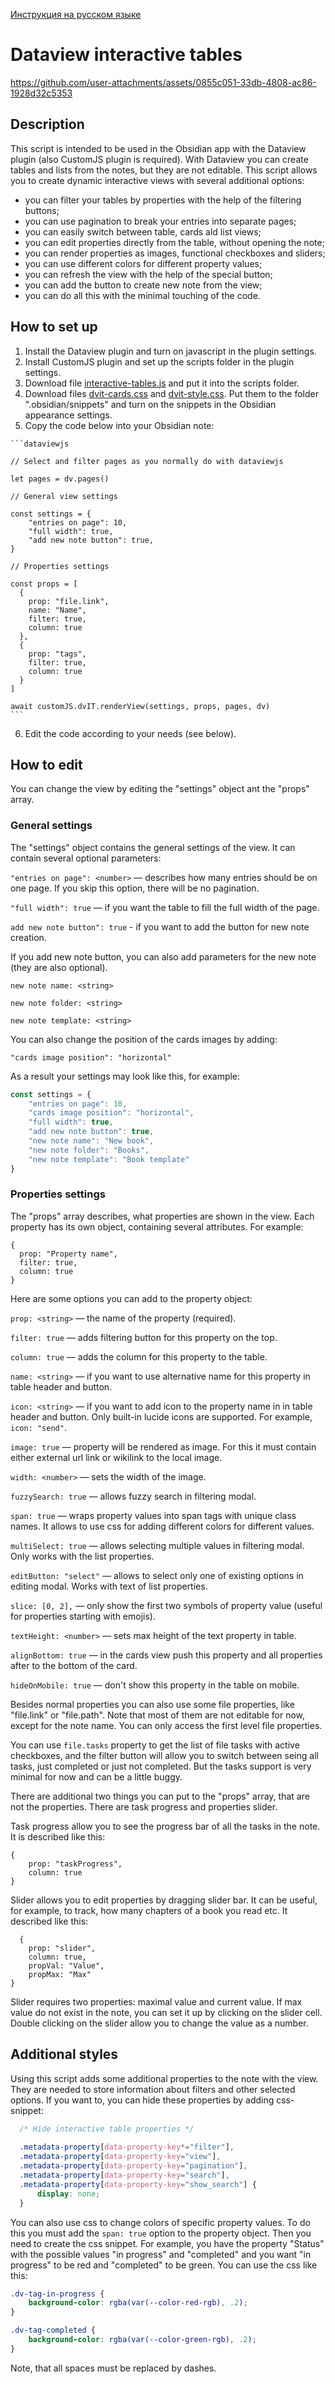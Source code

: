 [Инструкция на русском языке](https://github.com/anareaty/obsidian-snippets/blob/main/Dataview-interactive-tables/dvit-info-ru.md)

# Dataview interactive tables

https://github.com/user-attachments/assets/0855c051-33db-4808-ac86-1928d32c5353

## Description

This script is intended to be used in the Obsidian app with the Dataview plugin (also CustomJS plugin is required). With Dataview you can create tables and lists from the notes, but they are not editable. This script allows you to create dynamic interactive views with several additional options:
- you can filter your tables by properties with the help of the filtering buttons;
- you can use pagination to break your entries into separate pages;
- you can easily switch between table, cards ald list views;
- you can edit properties directly from the table, without opening the note;
- you can render properties as images, functional checkboxes and sliders;
- you can use different colors for different property values;
- you can refresh the view with the help of the special button;
- you can add the button to create new note from the view;
- you can do all this with the minimal touching of the code.

## How to set up

1. Install the Dataview plugin and turn on javascript in the plugin settings.
2. Install CustomJS plugin and set up the scripts folder in the plugin settings.
3. Download file [interactive-tables.js](https://github.com/anareaty/obsidian-snippets/blob/main/Dataview-interactive-tables/interactive-tables.js) and put it into the scripts folder.
4. Download files [dvit-cards.css](https://github.com/anareaty/obsidian-snippets/blob/main/Dataview-interactive-tables/dvit-cards.css) and [dvit-style.css](https://github.com/anareaty/obsidian-snippets/blob/main/Dataview-interactive-tables/dvit-style.css). Put them to the folder ".obsidian/snippets" and turn on the snippets in the Obsidian appearance settings.
5. Copy the code below into your Obsidian note:

````
```dataviewjs

// Select and filter pages as you normally do with dataviewjs

let pages = dv.pages()

// General view settings

const settings = {
    "entries on page": 10,
    "full width": true,
    "add new note button": true,
}

// Properties settings

const props = [
  {
    prop: "file.link", 
    name: "Name",
    filter: true,
    column: true
  },
  {
    prop: "tags",
    filter: true,
    column: true
  }
] 

await customJS.dvIT.renderView(settings, props, pages, dv)
```
````

6. Edit the code according to your needs (see below).

## How to edit

You can change the view by editing the "settings" object ant the "props" array.

### General settings

The "settings" object contains the general settings of the view. It can contain several optional parameters:

`"entries on page": <number>` — describes how many entries should be on one page. If you skip this option, there will be no pagination.

`"full width": true` — if you want the table to fill the full width of the page.

`add new note button": true` - if you want to add the button for new note creation. 

If you add new note button, you can also add parameters for the new note (they are also optional).

`new note name: <string>`

`new note folder: <string>`

`new note template: <string>`

You can also change the position of the cards images by adding:

`"cards image position": "horizontal"`

As a result your settings may look like this, for example: 

```js
const settings = {
    "entries on page": 10,
    "cards image position": "horizontal",
    "full width": true,
    "add new note button": true,
    "new note name": "New book",
    "new note folder": "Books",
    "new note template": "Book template"
}
```

### Properties settings

The "props" array describes, what properties are shown in the view. Each property has its own object, containing several attributes. For example:

```
{
  prop: "Property name",
  filter: true,
  column: true
}
```
Here are some options you can add to the property object:

`prop: <string>` — the name of the property (required).

`filter: true` — adds filtering button for this property on the top.

`column: true` — adds the column for this property to the table.

`name: <string>` — if you want to use alternative name for this property in table header and button.

`icon: <string>` — if you want to add icon to the property name in in table header and button. Only built-in lucide icons are supported. For example, `icon: "send"`.

`image: true` — property will be rendered as image. For this it must contain either external url link or wikilink to the local image.

`width: <number>` — sets the width of the image.

`fuzzySearch: true` — allows fuzzy search in filtering modal.

`span: true` — wraps property values into span tags with unique class names. It allows to use css for adding different colors for different values.

`multiSelect: true` — allows selecting multiple values in filtering modal. Only works with the list properties.

`editButton: "select"` — allows to select only one of existing options in editing modal. Works with text of list properties.

`slice: [0, 2],` — only show the first two symbols of property value (useful for properties starting with emojis).

`textHeight: <number>` — sets max height of the text property in table.

`alignBottom: true` — in the cards view push this property and all properties after to the bottom of the card.

`hideOnMobile: true` — don't show this property in the table on mobile.

Besides normal properties you can also use some file properties, like "file.link" or "file.path". Note that most of them are not editable for now, except for the note name. You can only access the first level file properties. 

You can use `file.tasks` property to get the list of file tasks with active checkboxes, and the filter button will allow you to switch between seing all tasks, just completed or just not completed. But the tasks support is very minimal for now and can be a little buggy.

There are additional two things you can put to the "props" array, that are not the properties. There are task progress and properties slider.

Task progress allow you to see the progress bar of all the tasks in the note. It is described like this:

```
{
    prop: "taskProgress",
    column: true  
}
```

Slider allows you to edit properties by dragging slider bar. It can be useful, for example, to track, how many chapters of a book you read etc. It described like this:

```
  {
    prop: "slider",
    column: true,
    propVal: "Value",
    propMax: "Max"
}
```
Slider requires two properties: maximal value and current value. If max value do not exist in the note, you can set it up by clicking on the slider cell. Double clicking on the slider allow you to change the value as a number.

## Additional styles

Using this script adds some additional properties to the note with the view. They are needed to store information about filters and other selected options. If you want to, you can hide these properties by adding css-snippet:

```css
  /* Hide interactive table properties */
  
  .metadata-property[data-property-key*="filter"],
  .metadata-property[data-property-key="view"],
  .metadata-property[data-property-key="pagination"],
  .metadata-property[data-property-key="search"],
  .metadata-property[data-property-key="show_search"] {
      display: none;
  }
```

You can also use css to change colors of specific property values. To do this you must add the `span: true` option to the property object. Then you need to create the css snippet. For example, you have the property "Status" with the possible values "in progress" and "completed" and you want "in progress" to be red and "completed" to be green. You can use the css like this:

```css
.dv-tag-in-progress {
    background-color: rgba(var(--color-red-rgb), .2);
}

.dv-tag-completed {
    background-color: rgba(var(--color-green-rgb), .2);
}
```

Note, that all spaces must be replaced by dashes.
